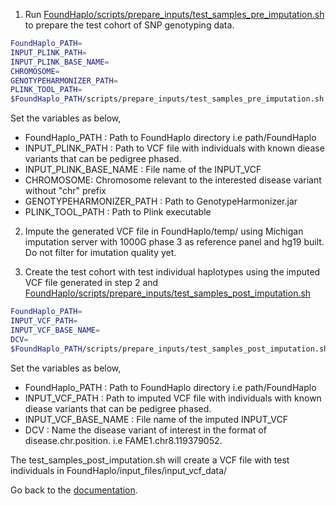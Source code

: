 
1. Run [FoundHaplo/scripts/prepare_inputs/test_samples_pre_imputation.sh](https://github.com/bahlolab/FoundHaplo/blob/main/scripts/prepare_inputs/test_samples_pre_imputation.sh) to prepare the test cohort of SNP genotyping data.

```bash
FoundHaplo_PATH= 
INPUT_PLINK_PATH= 
INPUT_PLINK_BASE_NAME=
CHROMOSOME=
GENOTYPEHARMONIZER_PATH=
PLINK_TOOL_PATH= 
$FoundHaplo_PATH/scripts/prepare_inputs/test_samples_pre_imputation.sh "$FoundHaplo_PATH" "$FoundHaplo_PATH/example" "FAME1_test_cohort" "8" "$GENOTYPEHARMONIZER_PATH" "$PLINK_TOOL_PATH"
```
Set the variables as below,

* FoundHaplo_PATH : Path to FoundHaplo directory i.e path/FoundHaplo
* INPUT_PLINK_PATH :  Path to VCF file with individuals with known diease variants that can be pedigree phased.
* INPUT_PLINK_BASE_NAME : File name of the INPUT_VCF 
* CHROMOSOME: Chromosome relevant to the interested disease variant without "chr" prefix
* GENOTYPEHARMONIZER_PATH : Path to GenotypeHarmonizer.jar
* PLINK_TOOL_PATH : Path to Plink executable 

2. Impute the generated VCF file in FoundHaplo/temp/ using Michigan imputation server with 1000G phase 3 as reference panel and hg19 built. Do not filter for imutation quality yet. 

3. Create the test cohort with test individual haplotypes using the imputed VCF file generated in step 2 and [FoundHaplo/scripts/prepare_inputs/test_samples_post_imputation.sh](https://github.com/bahlolab/FoundHaplo/blob/main/scripts/prepare_inputs/test_samples_post_imputation.sh)

```bash
FoundHaplo_PATH= 
INPUT_VCF_PATH= 
INPUT_VCF_BASE_NAME=
DCV= 
$FoundHaplo_PATH/scripts/prepare_inputs/test_samples_post_imputation.sh "$FoundHaplo_PATH" "$FoundHaplo_PATH/temp/FAME1_test_cohort.snp.0.98.sample.0.98.chr8.vcf.gz" "FAME1_test_cohort.snp.0.98.sample.0.98.chr8.vcf.gz" "FAME1.chr8.119379052." 
```
Set the variables as below,

* FoundHaplo_PATH : Path to FoundHaplo directory i.e path/FoundHaplo
* INPUT_VCF_PATH :  Path to imputed VCF file with individuals with known diease variants that can be pedigree phased.
* INPUT_VCF_BASE_NAME : File name of the imputed INPUT_VCF 
* DCV : Name the disease variant of interest in the format of disease.chr.position. i.e FAME1.chr8.119379052.

The test_samples_post_imputation.sh will create a VCF file with test individuals in FoundHaplo/input_files/input_vcf_data/

Go back to the [documentation](https://github.com/bahlolab/FoundHaplo/blob/main/Documentation/Guide%20to%20run%20FoundHaplo.md).
